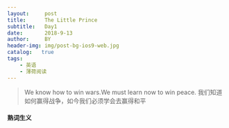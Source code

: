 ```yaml
---
layout:     post
title:      The Little Prince
subtitle:   Day1
date:       2018-9-13
author:     BY
header-img: img/post-bg-ios9-web.jpg
catalog:   true
tags:
    - 英语
    - 薄荷阅读
---
```


> We know how to win wars.We must learn now to win peace.
我们知道如何赢得战争，如今我们必须学会去赢得和平


####  熟词生义
